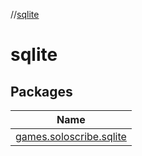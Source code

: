 //[sqlite](index.md)

# sqlite

## Packages

| Name |
|---|
| [games.soloscribe.sqlite](sqlite/games.soloscribe.sqlite/index.md) |